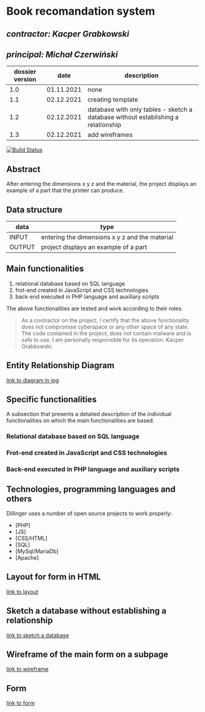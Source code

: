 # Book recomandation system

## _contractor: Kacper Grabkowski_
## _principal: Michał Czerwiński_


| dossier version | date | description |
| ------ | ------ | ------ |
| 1.0 | 01.11.2021 | none |
| 1.1 | 02.12.2021 | creating template |
| 1.2 | 02.12.2021 | database with only tables - sketch a database without establishing a relationship |
| 1.3 | 02.12.2021 | add wireframes |

[![Build Status](https://travis-ci.org/joemccann/dillinger.svg?branch=master)](https://travis-ci.org/joemccann/dillinger)

## Abstract 
After entering the dimensions x y z and the material, the project displays an example of a part that the printer can produce.

## Data structure

| data | type |
| ------ | ------ |
| INPUT | entering the dimensions x y z and the material |
| OUTPUT | project displays an example of a part |

## Main functionalities

1. relational database based on SQL language
1. frot-end created in JavaScript and CSS technologies
1. back-end executed in PHP language and auxiliary scripts

The above functionalities are tested and work according to their roles.

> As a contractor on the project, I certify that the above functionality 
> does not compromise cyberspace or any other space of any state. 
> The code contained in the project, does not contain malware and is safe to use. 
> I am personally responsible for its operation: Kacper Grabkowski.

## Entity Relationship Diagram

[link to diagram in jpg][erd]

## Specific functionalities

A subsection that presents a detailed description of the individual functionalities on which the main functionalities are based.

### Relational database based on SQL language

### Frot-end created in JavaScript and CSS technologies

### Back-end executed in PHP language and auxiliary scripts

## Technologies, programming languages and others

Dillinger uses a number of open source projects to work properly:

- [PHP]
- [JS]
- [CSS/HTML]
- [SQL]
- [MySql/MariaDb]
- [Apache]

 [erd]: <https://github.com/Michal3456/example_project/blob/main/sprites/Untitled%20Diagram.jpg>
 
## Layout for form in HTML

[link to layout][form]

## Sketch a database without establishing a relationship

[link to sketch a database][db]

## Wireframe of the main form on a subpage

[link to wireframe][wireframe]

## Form
[link to form][form1]

[form]: <https://github.com/Michal3456/4cti/blob/main/3/sprites/layout.png>
[db]: <https://github.com/Michal3456/4cti/blob/main/3/sprites/sketch.png>
[wireframe]: <https://github.com/Michal3456/4cti/blob/main/3/sprites/wireframe.png>
[form1]: <https://github.com/Michal3456/4cti/blob/main/3/main/form.html>
